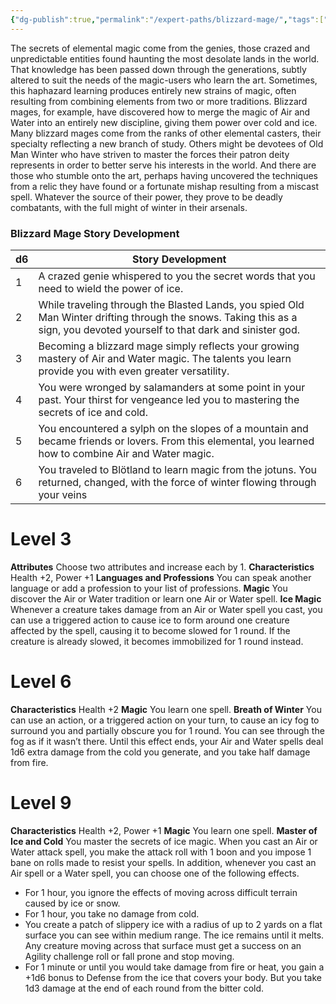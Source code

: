 ```yaml
---
{"dg-publish":true,"permalink":"/expert-paths/blizzard-mage/","tags":["Magic"]}
---
```


The secrets of elemental magic come from the genies, those crazed and unpredictable entities found haunting the most desolate lands in the world.
That knowledge has been passed down through the generations, subtly altered to suit the needs of the magic-users who learn the art. Sometimes, this haphazard learning produces entirely new strains of magic, often resulting from combining elements from two or more traditions. Blizzard mages, for example, have discovered how to merge the magic of Air and Water into an entirely new discipline, giving them power over cold and ice.
Many blizzard mages come from the ranks of other elemental casters, their specialty reflecting a new branch of study. Others might be devotees of Old Man Winter who have striven to master the forces their patron deity represents in order to better serve his interests in the world. And there are those who stumble onto the art, perhaps having uncovered the techniques from a relic they have found or a fortunate mishap resulting from a miscast spell. Whatever the source of their power, they prove to be deadly combatants, with the full might of winter in their arsenals.
### Blizzard Mage Story Development

| d6  | Story Development                                                                                                                                                          |
| --- | -------------------------------------------------------------------------------------------------------------------------------------------------------------------------- |
| 1   | A crazed genie whispered to you the secret words that you need to wield the power of ice.                                                                                  |
| 2   | While traveling through the Blasted Lands, you spied Old Man Winter drifting through the snows. Taking this as a sign, you devoted yourself to that dark and sinister god. |
| 3   | Becoming a blizzard mage simply reflects your growing mastery of Air and Water magic. The talents you learn provide you with even greater versatility.                     |
| 4   | You were wronged by salamanders at some point in your past. Your thirst for vengeance led you to mastering the secrets of ice and cold.                                    |
| 5   | You encountered a sylph on the slopes of a mountain and became friends or lovers. From this elemental, you learned how to combine Air and Water magic.                     |
| 6   | You traveled to Blötland to learn magic from the jotuns. You returned, changed, with the force of winter flowing through your veins                                        |
# Level 3
**Attributes** Choose two attributes and increase each by 1.
**Characteristics** Health +2, Power +1
**Languages and Professions** You can speak another language or add a profession to your list of professions.
**Magic** You discover the Air or Water tradition or learn one Air or Water spell.
**Ice Magic** Whenever a creature takes damage from an Air or Water spell you cast, you can use a triggered action to cause ice to form around one creature affected by the spell, causing it to become slowed for 1 round. If the creature is already slowed, it becomes immobilized for 1 round instead.
# Level 6
**Characteristics** Health +2
**Magic** You learn one spell.
**Breath of Winter** You can use an action, or a triggered action on your turn, to cause an icy fog to surround you and partially obscure you for 1 round. You can see through the fog as if it wasn’t there. Until this effect ends, your Air and Water spells deal 1d6 extra damage from the cold you generate, and you take half damage from fire.
# Level 9
**Characteristics** Health +2, Power +1
**Magic** You learn one spell.
**Master of Ice and Cold** You master the secrets of ice magic.
When you cast an Air or Water attack spell, you make the attack roll with 1 boon and you impose 1 bane on rolls made to resist your spells. In addition, whenever you cast an Air spell or a Water spell, you can choose one of the following effects.
- For 1 hour, you ignore the effects of moving across difficult terrain caused by ice or snow.
- For 1 hour, you take no damage from cold.
- You create a patch of slippery ice with a radius of up to 2 yards on a flat surface you can see within medium range. The ice remains until it melts. Any creature moving across that surface must get a success on an Agility challenge roll or fall prone and stop moving.
- For 1 minute or until you would take damage from fire or heat, you gain a +1d6 bonus to Defense from the ice that covers your body. But you take 1d3 damage at the end of each round from the bitter cold.